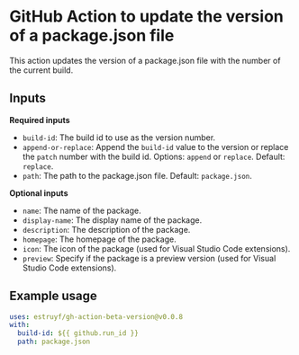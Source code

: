 # GitHub Action to update the version of a package.json file

This action updates the version of a package.json file with the number of the current build.

## Inputs

**Required inputs**

- `build-id`: The build id to use as the version number.
- `append-or-replace`: Append the `build-id` value to the version or replace the `patch` number with the build id. Options: `append` or `replace`. Default: `replace`.
- `path`: The path to the package.json file. Default: `package.json`.

**Optional inputs**

- `name`: The name of the package.
- `display-name`: The display name of the package.
- `description`: The description of the package.
- `homepage`: The homepage of the package.
- `icon`: The icon of the package (used for Visual Studio Code extensions).
- `preview`: Specify if the package is a preview version (used for Visual Studio Code extensions).

## Example usage

```yaml
uses: estruyf/gh-action-beta-version@v0.0.8
with:
  build-id: ${{ github.run_id }}
  path: package.json
```